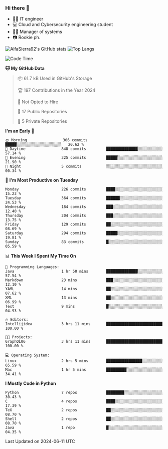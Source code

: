 ### Hi there 👋
- 👨‍💻 IT engineer
- 💻 Cloud and Cybersecurity engineering student
- 👨‍💼 Manager of systems
- 📷 Rookie ph.


![AlfaSierra92's GitHub stats](https://github-readme-stats.vercel.app/api?username=AlfaSierra92&theme=nord)
![Top Langs](https://github-readme-stats.vercel.app/api/top-langs/?username=AlfaSierra92&theme=nord&layout=compact)

<!--START_SECTION:waka-->
![Code Time](http://img.shields.io/badge/Code%20Time-134%20hrs%2026%20mins-blue)

**🐱 My GitHub Data** 

> 📦 61.7 kB Used in GitHub's Storage 
 > 
> 🏆 197 Contributions in the Year 2024
 > 
> 🚫 Not Opted to Hire
 > 
> 📜 17 Public Repositories 
 > 
> 🔑 5 Private Repositories 
 > 
**I'm an Early 🐤** 

```text
🌞 Morning                306 commits         █████░░░░░░░░░░░░░░░░░░░░   20.62 % 
🌆 Daytime                848 commits         ██████████████░░░░░░░░░░░   57.14 % 
🌃 Evening                325 commits         █████░░░░░░░░░░░░░░░░░░░░   21.90 % 
🌙 Night                  5 commits           ░░░░░░░░░░░░░░░░░░░░░░░░░   00.34 % 
```
📅 **I'm Most Productive on Tuesday** 

```text
Monday                   226 commits         ████░░░░░░░░░░░░░░░░░░░░░   15.23 % 
Tuesday                  364 commits         ██████░░░░░░░░░░░░░░░░░░░   24.53 % 
Wednesday                184 commits         ███░░░░░░░░░░░░░░░░░░░░░░   12.40 % 
Thursday                 204 commits         ███░░░░░░░░░░░░░░░░░░░░░░   13.75 % 
Friday                   129 commits         ██░░░░░░░░░░░░░░░░░░░░░░░   08.69 % 
Saturday                 294 commits         █████░░░░░░░░░░░░░░░░░░░░   19.81 % 
Sunday                   83 commits          █░░░░░░░░░░░░░░░░░░░░░░░░   05.59 % 
```


📊 **This Week I Spent My Time On** 

```text
💬 Programming Languages: 
Java                     1 hr 50 mins        ██████████████░░░░░░░░░░░   57.54 % 
Markdown                 23 mins             ███░░░░░░░░░░░░░░░░░░░░░░   12.10 % 
YAML                     14 mins             ██░░░░░░░░░░░░░░░░░░░░░░░   07.62 % 
XML                      13 mins             ██░░░░░░░░░░░░░░░░░░░░░░░   06.99 % 
Text                     9 mins              █░░░░░░░░░░░░░░░░░░░░░░░░   04.93 % 

🔥 Editors: 
Intellijidea             3 hrs 11 mins       █████████████████████████   100.00 % 

🐱‍💻 Projects: 
GraphQL06                3 hrs 11 mins       █████████████████████████   100.00 % 

💻 Operating System: 
Linux                    2 hrs 5 mins        ████████████████░░░░░░░░░   65.59 % 
Mac                      1 hr 5 mins         █████████░░░░░░░░░░░░░░░░   34.41 % 
```

**I Mostly Code in Python** 

```text
Python                   7 repos             ████████░░░░░░░░░░░░░░░░░   30.43 % 
C                        4 repos             ████░░░░░░░░░░░░░░░░░░░░░   17.39 % 
TeX                      2 repos             ██░░░░░░░░░░░░░░░░░░░░░░░   08.70 % 
Shell                    2 repos             ██░░░░░░░░░░░░░░░░░░░░░░░   08.70 % 
Java                     1 repo              █░░░░░░░░░░░░░░░░░░░░░░░░   04.35 % 
```




 Last Updated on 2024-06-11 UTC
<!--END_SECTION:waka-->

<!--
**AlfaSierra92/AlfaSierra92** is a ✨ _special_ ✨ repository because its `README.md` (this file) appears on your GitHub profile.

Here are some ideas to get you started:

- 🔭 I’m currently working on ...
- 🌱 I’m currently learning ...
- 👯 I’m looking to collaborate on ...
- 🤔 I’m looking for help with ...
- 💬 Ask me about ...
- 📫 How to reach me: ...
- 😄 Pronouns: ...
- ⚡ Fun fact: ...
-->
